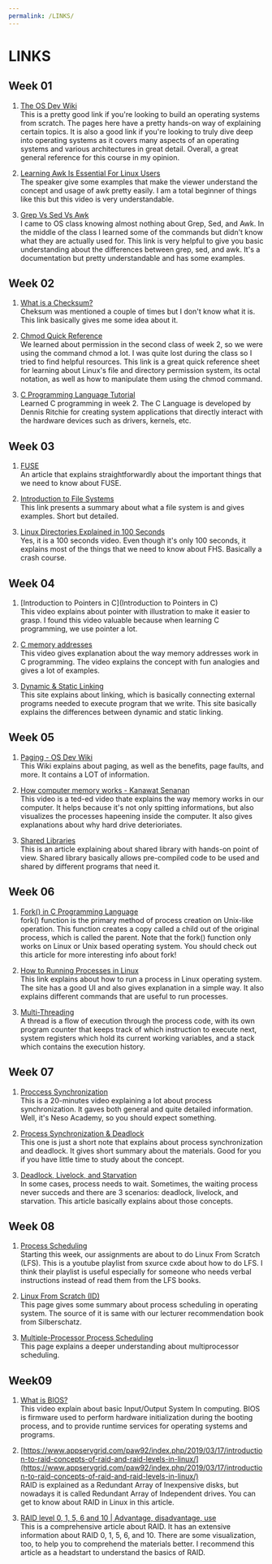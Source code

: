```yaml
---
permalink: /LINKS/
---
```


# LINKS

## Week 01
1. [The OS Dev Wiki](https://wiki.osdev.org/) <br>
This is a pretty good link if you're looking to build an operating systems from scratch. The pages here have a pretty hands-on way of explaining certain topics. It is also a good link if you're looking to truly dive deep into operating systems as it covers many aspects of an operating systems and various architectures in great detail. Overall, a great general reference for this course in my opinion.

2. [Learning Awk Is Essential For Linux Users](https://github.com/gibranoderenz/os222/blob/main/youtube.com/watch?v=9YOZmI-zWok) <br>
The speaker give some examples that make the viewer understand the concept and usage of awk pretty easily. I am a total beginner of things like this but this video is very understandable.

3. [Grep Vs Sed Vs Awk](https://www.linode.com/docs/guides/differences-between-grep-sed-awk/)<br>
I came to OS class knowing almost nothing about Grep, Sed, and Awk. In the middle of the class I learned some of the commands but didn't know what they are actually used for. This link is very helpful to give you basic understanding about the differences between grep, sed, and awk. It's a documentation but pretty understandable and has some examples.

## Week 02
1. [What is a Checksum?](https://www.howtogeek.com/363735/what-is-a-checksum-and-why-should-you-care/)<br>
Cheksum was mentioned a couple of times but I don't know what it is. This link basically gives me some idea about it.

2. [Chmod Quick Reference](https://quickref.me/chmod)<br>
We learned about permission in the second class of week 2, so we were using the command chmod a lot. I was quite lost during the class so I tried to find helpful resources. This link is a great quick reference sheet for learning about Linux's file and directory permission system, its octal notation, as well as how to manipulate them using the chmod command.

3. [C Programming Language Tutorial](https://www.javatpoint.com/c-programming-language-tutorial)<br>
Learned C programming in week 2. The C Language is developed by Dennis Ritchie for creating system applications that directly interact with the hardware devices such as drivers, kernels, etc.

## Week 03
1. [FUSE](https://www.kernel.org/doc/html/latest/filesystems/fuse.html)<br>
An article that explains straightforwardly about the important things that we need to know about FUSE.

2. [Introduction to File Systems](https://www.ufsexplorer.com/articles/file-systems-basics/)<br>
This link presents a summary about what a file system is and gives examples. Short but detailed.

3. [Linux Directories Explained in 100 Seconds](https://www.youtube.com/watch?v=42iQKuQodW4)<br>
Yes, it is a 100 seconds video. Even though it's only 100 seconds, it explains most of the things that we need to know about FHS. Basically a crash course.

## Week 04
1. [Introduction to Pointers in C](Introduction to Pointers in C)<br>
This video explains about pointer with illustration to make it easier to grasp. I found this video valuable because when learning C programming, we use pointer a lot.

2. [C memory addresses](https://youtu.be/1KVpi0VN82E)<br>
This video gives explanation about the way memory addresses work in C programming. The video explains the concept with fun analogies and gives a lot of examples.

3. [Dynamic & Static Linking](https://cs-fundamentals.com/tech-interview/c/difference-between-static-and-dynamic-linking)<br>
This site explains about linking, which is basically connecting external programs needed to execute program that we write. This site basically explains the differences between dynamic and static linking.

## Week 05
1. [Paging - OS Dev Wiki](https://wiki.osdev.org/Paging)<br>
This Wiki explains about paging, as well as the benefits, page faults, and more. It contains a LOT of information.

2. [How computer memory works - Kanawat Senanan](https://youtu.be/p3q5zWCw8J4)<br>
This video is a ted-ed video thate explains the way memory works in our computer. It helps because it's not only spitting informations, but also visualizes the processes hapeening inside the computer. It also gives explanations about why hard drive deterioriates.

3. [Shared Libraries](https://tldp.org/HOWTO/Program-Library-HOWTO/shared-libraries.html)<br>
This is an article explaining about shared library with hands-on point of view. Shared library basically allows pre-compiled code to be used and shared by different programs that need it.

## Week 06
1. [Fork() in C Programming Language](https://www.section.io/engineering-education/fork-in-c-programming-language/)<br>
fork() function is the primary method of process creation on Unix-like operation. This function creates a copy called a child out of the original process, which is called the parent. Note that the fork() function only works on Linux or Unix based operating system. You should check out this article for more interesting info about fork!

2. [How to Running Processes in Linux](https://www.hostinger.com/tutorials/vps/how-to-manage-processes-in-linux-using-command-line)<br>
This link explains about how to run a process in Linux operating system. The site has a good UI and also gives explanation in a simple way. It also explains different commands that are useful to run processes.

3. [Multi-Threading](https://www.tutorialspoint.com/operating_system/os_multi_threading.htm)<br>
A thread is a flow of execution through the process code, with its own program counter that keeps track of which instruction to execute next, system registers which hold its current working variables, and a stack which contains the execution history.

## Week 07
1. [Proccess Synchronization](https://www.youtube.com/watch?v=ph2awKa8r5Y&ab_channel=NesoAcademy)<br>
This is a 20-minutes video explaining a lot about process synchronization. It gaves both general and quite detailed information. Well, it's Neso Academy, so you should expect something.

2. [Process Synchronization & Deadlock](https://generalnote.com/Computer-Fundamental/Operation-System/Process-Synchronization.php)<br>
This one is just a short note that explains about process synchronization and deadlock. It gives short summary about the materials. Good for you if you have little time to study about the concept.

3. [Deadlock, Livelock, and Starvation](https://www.baeldung.com/cs/deadlock-livelock-starvation)<br>
In some cases, process needs to wait. Sometimes, the waiting process never succeds and there are 3 scenarios: deadlock, livelock, and starvation. This article basically explains about those concepts.

## Week 08
1. [Process Scheduling](https://www.youtube.com/watch?v=5m3jE0RUbUk&list=PL0gOYtekW0nvpS6LdyG9IgJm_2r5ldWbP)<br>
Starting this week, our assignments are about to do Linux From Scratch (LFS). This is a youtube playlist from sxurce cxde about how to do LFS. I think their playlist is useful especially for someone who needs verbal instructions instead of read them from the LFS books.

2. [Linux From Scratch (ID)](https://www.youtube.com/watch?v=5m3jE0RUbUk&list=PL0gOYtekW0nvpS6LdyG9IgJm_2r5ldWbP)<br>
This page gives some summary about process scheduling in operating system. The source of it is same with our lecturer recommendation book from Silberschatz.

3. [Multiple-Processor Process Scheduling](https://www.geeksforgeeks.org/multiple-processor-scheduling-in-operating-system/)<br>
This page explains a deeper understanding about multiprocessor scheduling.

## Week09
1. [What is BIOS?](https://www.youtube.com/watch?v=ncUmWthHrU0)<br>
This video explain about basic Input/Output System In computing. BIOS is firmware used to perform hardware initialization during the booting process, and to provide runtime services for operating systems and programs.

2. [https://www.appservgrid.com/paw92/index.php/2019/03/17/introduction-to-raid-concepts-of-raid-and-raid-levels-in-linux/](https://www.appservgrid.com/paw92/index.php/2019/03/17/introduction-to-raid-concepts-of-raid-and-raid-levels-in-linux/)<br>
RAID is explained as a Redundant Array of Inexpensive disks, but nowadays it is called Redundant Array of Independent drives. You can get to know about RAID in Linux in this article.

3. [RAID level 0, 1, 5, 6 and 10 | Advantage, disadvantage, use](https://www.prepressure.com/library/technology/raid)<br>
This is a comprehensive article about RAID. It has an extensive information about RAID 0, 1, 5, 6, and 10. There are some visualization, too, to help you to comprehend the materials better. I recommend this article as a headstart to understand the basics of RAID.
